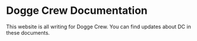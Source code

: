 # Dogge Crew Documentation

This website is all writing for Dogge Crew. You can find updates about DC in these documents.
